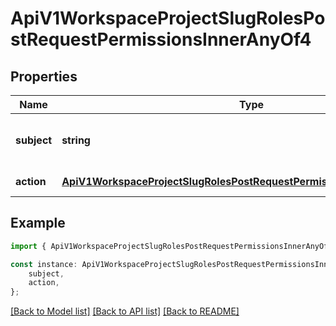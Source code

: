 # ApiV1WorkspaceProjectSlugRolesPostRequestPermissionsInnerAnyOf4


## Properties

Name | Type | Description | Notes
------------ | ------------- | ------------- | -------------
**subject** | **string** | The entity this permission pertains to. | [default to undefined]
**action** | [**ApiV1WorkspaceProjectSlugRolesPostRequestPermissionsInnerAnyOfAction**](ApiV1WorkspaceProjectSlugRolesPostRequestPermissionsInnerAnyOfAction.md) |  | [default to undefined]

## Example

```typescript
import { ApiV1WorkspaceProjectSlugRolesPostRequestPermissionsInnerAnyOf4 } from './api';

const instance: ApiV1WorkspaceProjectSlugRolesPostRequestPermissionsInnerAnyOf4 = {
    subject,
    action,
};
```

[[Back to Model list]](../README.md#documentation-for-models) [[Back to API list]](../README.md#documentation-for-api-endpoints) [[Back to README]](../README.md)
